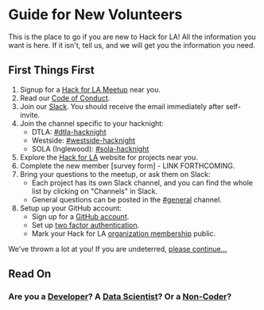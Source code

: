 # Guide for New Volunteers
This is the place to go if you are new to Hack for LA!  All the information you want is here. If it isn't, tell us, and we will get you the information you need.


## First Things First
1. Signup for a [Hack for LA Meetup](https://www.meetup.com/hackforla/events) near you. 
2. Read our [Code of Conduct](https://www.hackforla.org/conduct).
3. Join our [Slack](https://www.hackforla.org/slack/). You should receive the email immediately after self-invite.
4. Join the channel specific to your hacknight:
   - DTLA: [#dtla-hacknight](https://hackforla.slack.com/archives/C7X7A449Y)
   - Westside: [#westside-hacknight](https://hackforla.slack.com/archives/CJTKYEHCZ)
   - SOLA (Inglewood): [#sola-hacknight](https://hackforla.slack.com/archives/CJTKYEHCZ)
5. Explore the [Hack for LA](https://www.hackforla.org/) website for projects near you.
6. Complete the new member [survey form] - LINK FORTHCOMING. 
6. Bring your questions to the meetup, or ask them on Slack:  
   - Each project has its own Slack channel, and you can find the whole list by clicking on "Channels" in Slack.
   - General questions can be posted in the [#general](https://hackforla.slack.com/archives/C04502L0P) channel.
7. Setup up your GitHub account:
   - Sign up for a [GitHub account](https://www.github.com/signup).
   - Set up [two factor authentication](https://www.github.com/hackforla/governance#20_).
   - Mark your Hack for LA [organization membership](https://help.github.com/en/articles/publicizing-or-hiding-organization-membership#changing-the-visibility-of-your-organization-membership) public.
   
We've thrown a lot at you! If you are undeterred, [please continue...](https://github.com/hackforla/getting-started/blob/master/still-interested.md)

## Read On

### Are you a [Developer](https://github.com/hackforla/getting-started/blob/master/developer-or-datascientist.md)? A [Data Scientist](https://github.com/hackforla/getting-started/blob/master/developer-or-datascientist.md)? Or a [Non-Coder](https://github.com/hackforla/getting-started/blob/master/non-coder.md)?

